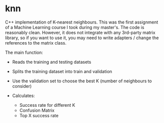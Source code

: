 knn
===

C++ implementation of K-nearest neighbours. 
This was the first assignment of a Machine Learning course I took during my master's. The code is reasonably clean. However, it does not integrate with any 3rd-party matrix library, so if you want to use it, you may need to write adapters / change the references to the matrix class.

The main function:
* Reads the training and testing datasets
* Splits the training dataset into train and validation
* Use the validation set to choose the best K (number of neighbours to consider)
* Calculates:

  * Success rate for different K
  * Confusion Matrix
  * Top X success rate
